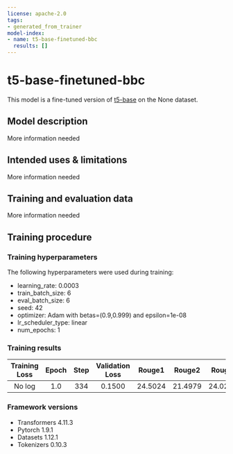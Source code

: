 ```yaml
---
license: apache-2.0
tags:
- generated_from_trainer
model-index:
- name: t5-base-finetuned-bbc
  results: []
---
```


<!-- This model card has been generated automatically according to the information the Trainer had access to. You
should probably proofread and complete it, then remove this comment. -->

# t5-base-finetuned-bbc

This model is a fine-tuned version of [t5-base](https://huggingface.co/t5-base) on the None dataset.

## Model description

More information needed

## Intended uses & limitations

More information needed

## Training and evaluation data

More information needed

## Training procedure

### Training hyperparameters

The following hyperparameters were used during training:
- learning_rate: 0.0003
- train_batch_size: 6
- eval_batch_size: 6
- seed: 42
- optimizer: Adam with betas=(0.9,0.999) and epsilon=1e-08
- lr_scheduler_type: linear
- num_epochs: 1

### Training results

| Training Loss | Epoch | Step | Validation Loss | Rouge1  | Rouge2  | Rougel  | Rougelsum | Gen Len |
|:-------------:|:-----:|:----:|:---------------:|:-------:|:-------:|:-------:|:---------:|:-------:|
| No log        | 1.0   | 334  | 0.1500          | 24.5024 | 21.4979 | 24.0227 | 24.0303   | 19.0    |


### Framework versions

- Transformers 4.11.3
- Pytorch 1.9.1
- Datasets 1.12.1
- Tokenizers 0.10.3
